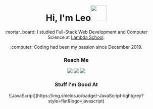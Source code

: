 
# <div align="center">Hi, I'm Leo<img src="https://media.giphy.com/media/SSiTXd0u9gt2x1yfiB/giphy.gif" height="50" width="50"/></div> 
<div align="center">
  <p>:mortar_board: I studied Full-Stack Web Development and Computer Science at <a href="https://lambdaschool.com/">Lambda School</a>.</p>
  <p>:computer: Coding had been my passion since December 2019.</p>
</div>

### <div align="center">Reach Me</div>
<div align="center">
  <a href="mailto:leosanchezwebdev@gmail.com" target="_blank"><img src="https://img.shields.io/badge/-GMAIL-D14836?style=for-the-badge&logo=gmail&logoColor=white"/></a>
  <a href="https://www.linkedin.com/in/leosanchez-webdev" target="_blank"><img src="https://img.shields.io/badge/-LINKEDIN-0077B5?style=for-the-badge&logo=linkedin&logoColor=white"/></a>
  <a href="https://www.leandro-sanchez.com/" target="_blank"><img src="https://img.shields.io/badge/-Leandro%20Sanchez.com-000000?style=for-the-badge&logo=google-chrome&logoColor=white"/></a>
</div>

### <div align="center">Stuff I'm Good At</div>
<div align="center">
  ![JavaScript](https://img.shields.io/badge/-JavaScript-lightgrey?style=flat&logo=javascript)
  
</div>
